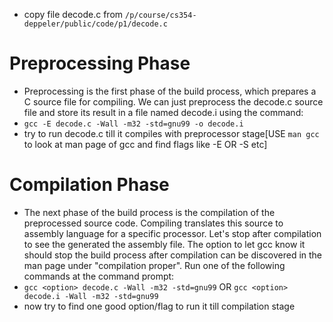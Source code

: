 - copy file decode.c from `/p/course/cs354-deppeler/public/code/p1/decode.c`
#  Preprocessing Phase
- Preprocessing is the first phase of the build process, which prepares a C source file for compiling.
We can just preprocess the decode.c source file and store its result in a file named decode.i
using the command:
- `gcc -E decode.c -Wall -m32 -std=gnu99 -o decode.i`
- try to run decode.c till it compiles with preprocessor stage[USE `man gcc` to look at man page of gcc and find flags like -E OR -S etc]
# Compilation Phase
- The next phase of the build process is the compilation of the preprocessed source code. Compiling
translates this source to assembly language for a specific processor. Let's stop after compilation to
see the generated the assembly file. The option to let gcc know it should stop the build process after
compilation can be discovered in the man page under "compilation proper".
Run one of the following commands at the command prompt:
- `gcc <option> decode.c -Wall -m32 -std=gnu99` 
OR
`gcc <option> decode.i -Wall -m32 -std=gnu99`
- now try to find one good option/flag to run it till compilation stage
